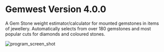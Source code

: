 # Gemwest Version 4.0.0

A Gem Stone weight estimator/calculator for mounted gemstones in items of jewellery. 
Automatically selects from over 180 gemstones and most popular cuts for diamonds and coloured stones. 

![program_screen_shot](https://user-images.githubusercontent.com/76831683/156300701-97930c7a-09bd-4181-a97a-15a479f3cff1.png)

